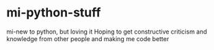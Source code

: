 # mi-python-stuff
mi-new to python, but loving it
Hoping to get constructive criticism and knowledge from other people and making me code better
